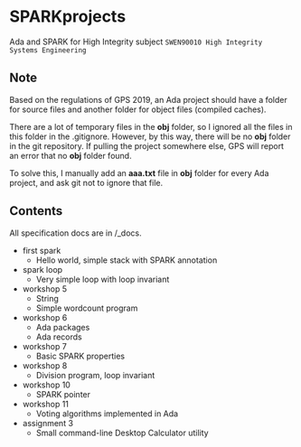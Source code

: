 # SPARKprojects
 Ada and SPARK for High Integrity subject `SWEN90010 High Integrity Systems Engineering`
 
 ## Note
 
 Based on the regulations of GPS 2019, an Ada project should have a folder for source files and another folder for object files (compiled caches).
 
There are a lot of temporary files in the **obj** folder, so I ignored all the files in this folder in the .gitignore. However, by this way, there will be no **obj** folder in the git repository. If pulling the project somewhere else, GPS will report an error that no **obj** folder found.

To solve this, I manually add an **aaa.txt** file in **obj** folder for every Ada project, and ask git not to ignore that file.

## Contents

All specification docs are in /\_docs.

- first spark
    - Hello world, simple stack with SPARK annotation
- spark loop
    - Very simple loop with loop invariant
- workshop 5
    - String
    - Simple wordcount program
- workshop 6
    - Ada packages
    - Ada records
- workshop 7
    - Basic SPARK properties
- workshop 8
    - Division program, loop invariant
- workshop 10
    - SPARK pointer
- workshop 11
    - Voting algorithms implemented in Ada
- assignment 3
    - Small command-line Desktop Calculator utility
